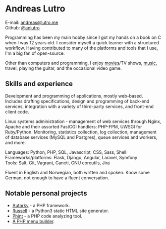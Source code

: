 # Andreas Lutro

E-mail: [andreas@lutro.me](mailto:andreas@lutro.me)  
Github: [@anlutro](https://github.com/anlutro)

Programming has been my main hobby since I got my hands on a book on C when I
was 12 years old. I consider myself a quick learner with a structured workflow.
Having contributed to many of the platforms and tools that I use, I'm a big fan
of open-source.

Other than computers and programming, I enjoy [movies](/movies)/TV shows,
[music](/music), travel, playing the guitar, and the occasional video game.

## Skills and experience

Development and programming of applications, mostly web-based. Includes drafting
specifications, design and programming of back-end services, integration with
a variety of third-party services, and front-end client code.

Linux systems administration - management of web services through Nginx, Apache
and their assorted FastCGI handlers: PHP-FPM, UWSGI for Ruby/Python. Monitoring,
statistics collection, log collection, management of database services (MySQL
and Postgres), queue services and workers, and more.

Languages: Python, PHP, SQL, Javascript, CSS, Sass, Shell  
Frameworks/platforms: Flask, Django, Angular, Laravel, Symfony  
Tools: Salt, Git, Vagrant, Ganeti, GNU coreutils, Jira

Fluent in English and Norwegian, both written and spoken. Know some German, not
enough to have a fluent conversation.

## Notable personal projects

- [Autarky](http://autarky.lutro.me) - a PHP framework.
- [Russell](https://github.com/anlutro/russell) - a Python3 static HTML site
  generator.
- [Phint](https://github.com/anlutro/phint) - a PHP code analyzing tool.
- [A PHP menu builder](https://github.com/anlutro/php-menu).
